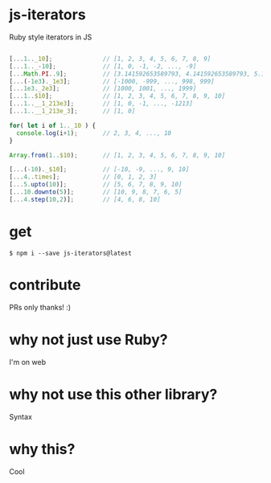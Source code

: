 # js-iterators

Ruby style iterators in JS

```js

[...1.._10];              // [1, 2, 3, 4, 5, 6, 7, 8, 9]
[...1.._-10];             // [1, 0, -1, -2, ..., -9]
[...Math.PI..9];          // [3.141592653589793, 4.141592653589793, 5.141592653589793, 6.141592653589793, 7.141592653589793, 8.141592653589793]
[...(-1e3)._1e3];         // [-1000, -999, ..., 998, 999]
[...1e3._2e3];            // [1000, 1001, ..., 1999]
[...1..$10];              // [1, 2, 3, 4, 5, 6, 7, 8, 9, 10]
[...1..__1_213e3];        // [1, 0, -1, ..., -1213]
[...1..__1_213e_3];       // [1, 0]

for( let i of 1.._10 ) {
  console.log(i+1);       // 2, 3, 4, ..., 10
}

Array.from(1..$10);       // [1, 2, 3, 4, 5, 6, 7, 8, 9, 10]

[...(-10)._$10];          // [-10, -9, ..., 9, 10]
[...4..times];            // [0, 1, 2, 3]
[...5.upto(10)];          // [5, 6, 7, 8, 9, 10]
[...10.downto(5)];        // [10, 9, 8, 7, 6, 5]
[...4.step(10,2)];        // [4, 6, 8, 10]

```

# get

```console
$ npm i --save js-iterators@latest
```

# contribute

PRs only thanks! :)

# why not just use Ruby?

I'm on web

# why not use this other library?

Syntax

# why this?

Cool
